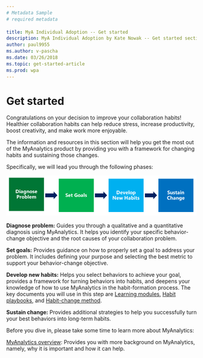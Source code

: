 ```yaml
---
# Metadata Sample
# required metadata

title: MyA Individual Adoption -- Get started
description: MyA Individual Adoption by Kate Nowak -- Get started section
author: paul9955
ms.author: v-pascha
ms.date: 03/26/2018
ms.topic: get-started-article
ms.prod: wpa
---
```


# Get started
Congratulations on your decision to improve your collaboration habits! Healthier collaboration habits can help reduce stress, increase productivity, boost creativity, and make work more enjoyable.

The information and resources in this section will help you get the most out of the MyAnalytics product by providing you with a framework for changing habits and sustaining those changes. 

Specifically, we will lead you through the following phases:

<img src="../../../Images/Adopt-indiv-0.PNG" alt="MyAnalytics change steps">

**Diagnose problem:** Guides you through a qualitative and a quantitative diagnosis using MyAnalytics. It helps you identify your specific behavior-change objective and the root causes of your collaboration problem.

**Set goals:** Provides guidance on how to properly set a goal to address your problem. It includes defining your purpose and selecting the best metric to support your behavior-change objective.

**Develop new habits:** Helps you select behaviors to achieve your goal, provides a framework for turning behaviors into habits, and deepens your knowledge of how to use MyAnalytics in the habit-formation process. The key documents you will use in this step are [Learning modules](Adopt-Learning-modules.md), [Habit playbooks](Adopt-Habit-playbooks.md), and [Habit-change method](Adopt-Habit-building-method.md).

**Sustain change:** Provides additional strategies to help you successfully turn your best behaviors into long-term habits.

Before you dive in, please take some time to learn more about MyAnalytics:

[MyAnalytics overview](https://sway.com/K5EOvoLYrGUil5H1?ref=Link): Provides you with more background on MyAnalytics, namely, why it is important and how it can help.

<!--
REVIVE THIS AFTER GETTING LINK TO POSTED VIDEO! 
MyAnalytics product demo video: This provides you with a detailed tour of the MyAnalytics dashboard and Outlook add-in.
CHANGE THIS!
-->

<!-- REVIVE THIS PARAGRAPH AFTER ADDING LINK! 
Throughout your journey, don’t forget you can visit [add link] to find the definitions of MyAnalytics terms and metrics.
CHANGE THIS!
-->